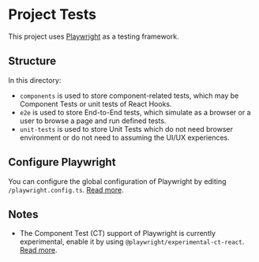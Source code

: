 # Project Tests

This project uses [Playwright](https://playwright.dev) as a testing framework.

## Structure

In this directory:

- `components` is used to store component-related tests, which may be Component Tests or unit tests of React Hooks.
- `e2e` is used to store End-to-End tests, which simulate as a browser or a user to browse a page and run defined tests.
- `unit-tests` is used to store Unit Tests which do not need browser environment or do not need to assuming the UI/UX experiences.

## Configure Playwright

You can configure the global configuration of Playwright by editing `/playwright.config.ts`. [Read more](https://playwright.dev/docs/test-configuration).

## Notes

- The Component Test (CT) support of Playwright is currently experimental, enable it by using `@playwright/experimental-ct-react`. [Read more](https://playwright.dev/docs/test-components).
